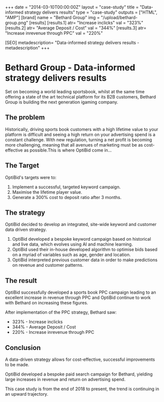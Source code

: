 +++
date = "2014-03-10T00:00:00Z"
layout = "case-study"
title = "Data-informed strategy delivers results"
type = "case-study"
outputs =  ["HTML", "AMP"]
[brand]
name = "Bethard Group"
img = "/upload/bethard-group.png"
[results]
[results.1]
atr= "Increase inclicks"
val = "323%"
[results.2]
atr= "Average Deposit / Cost"
val = "344%"
[results.3]
atr= "Increase inrevenue through PPC"
val = "220%"

[SEO]
metadescription= "Data-informed strategy delivers results - metadescription"
+++

# Bethard Group - Data-informed strategy delivers results

Set on becoming a world leading sportsbook, whilst at the same time offering a state of the art technical platform for its B2B customers, Bethard Group is building the next generation igaming company.

## The problem

Historically, driving sports book customers with a high lifetime value to your platform is difficult and seeing a high return on your advertising spend is a constant challenge. With new regulation, turning a net profit is becoming more challenging, meaning that all avenues of marketing must be as cost-effective as possible.This is where OptiBid come in...

## The Target
OptiBid's targets were to:

1. Implement a successful, targeted keyword campaign.
1. Maximise the lifetime player value.
1. Generate a 300% cost to deposit ratio after 3 months.

## The strategy

OptiBid decided to develop an integrated, site-wide keyword and customer data driven strategy.

1. OptiBid developed a bespoke keyword campaign based on historical and live data, which evolves using AI and machine learning.
1. OptiBid used their in-house developed algorithm to optimise bids based on a myriad of variables such as age, gender and location.
1. OptiBid interpreted previous customer data in order to make predictions on revenue and customer patterns.

## The result

OptiBid successfully developed a sports book PPC campaign leading to an excellent increase in revenue through PPC and OptiBid continue to work with Bethard on increasing these figures.

After implementation of the PPC strategy, Bethard saw: 

- 323% - Increase inclicks
- 344% - Average Deposit / Cost
- 220% - Increase inrevenue through PPC

## Conclusion
A data-driven strategy allows for cost-effective, successful improvements to be made.

OptiBid developed a bespoke paid search campaign for Bethard, yielding large increases in revenue and return on advertising spend.

This case study is from the end of 2018 to present, the trend is continuing in an upward trajectory.
